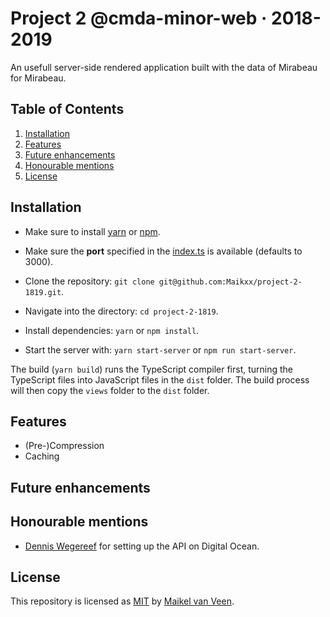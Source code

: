 # Project 2 @cmda-minor-web · 2018-2019

An usefull server-side rendered application built with the data of Mirabeau for Mirabeau.

## Table of Contents

1. [Installation](#Installation)
2. [Features](#Features)
3. [Future enhancements](#Future-enhancements)
4. [Honourable mentions](#Honourable-mentions)
5. [License](#License)

## Installation

* Make sure to install [yarn](https://yarnpkg.com/en/) or [npm](https://www.npmjs.com).
* Make sure the **port** specified in the [index.ts](server/src/index.ts) is available (defaults to 3000).

* Clone the repository: `git clone git@github.com:Maikxx/project-2-1819.git`.
* Navigate into the directory: `cd project-2-1819`.
* Install dependencies: `yarn` or `npm install`.
* Start the server with: `yarn start-server` or `npm run start-server`.

The build (`yarn build`) runs the TypeScript compiler first, turning the TypeScript files into JavaScript files in the `dist` folder.
The build process will then copy the `views` folder to the `dist` folder.

## Features

* (Pre-)Compression
* Caching

## Future enhancements

## Honourable mentions

* [Dennis Wegereef](https://github.com/Denniswegereef) for setting up the API on Digital Ocean.

## License

This repository is licensed as [MIT](LICENSE) by [Maikel van Veen](https://github.com/maikxx).